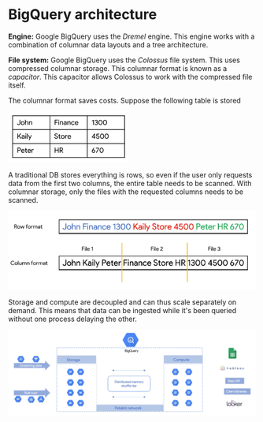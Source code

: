 # BigQuery architecture

**Engine:** Google BigQuery uses the *Dremel* engine. This engine works with a combination of columnar data layouts and a tree architecture.

**File system:** Google BigQuery uses the *Colossus* file system. This uses compressed columnar storage. This columnar format is known as a *capacitor*. This capacitor allows Colossus to work with the compressed file itself.

The columnar format saves costs. Suppose the following table is stored

![](img/table.png)

A traditional DB stores everything is rows, so even if the user only requests data from the first two columns, the entire table needs to be scanned. With columnar storage, only the files with the requested columns needs to be scanned.

![](img/columnar-format.png)

Storage and compute are decoupled and can thus scale separately on demand. This means that data can be ingested while it's been queried without one process delaying the other.

![](img/architecture.png)

